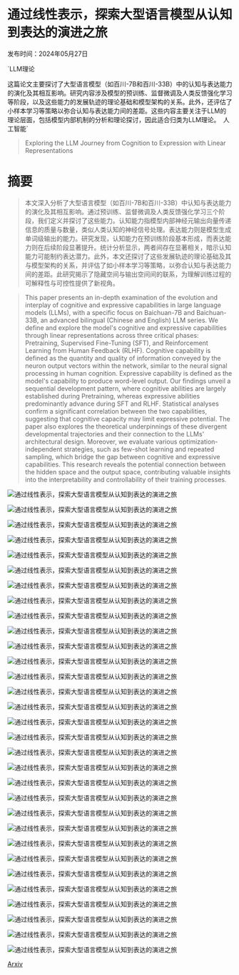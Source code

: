 # 通过线性表示，探索大型语言模型从认知到表达的演进之旅

发布时间：2024年05月27日

`LLM理论

这篇论文主要探讨了大型语言模型（如百川-7B和百川-33B）中的认知与表达能力的演化及其相互影响。研究内容涉及模型的预训练、监督微调及人类反馈强化学习等阶段，以及这些能力的发展轨迹的理论基础和模型架构的关系。此外，还评估了小样本学习等策略以弥合认知与表达能力间的差距。这些内容主要关注于LLM的理论层面，包括模型内部机制的分析和理论探讨，因此适合归类为LLM理论。` `人工智能`

> Exploring the LLM Journey from Cognition to Expression with Linear Representations

# 摘要

> 本文深入分析了大型语言模型（如百川-7B和百川-33B）中认知与表达能力的演化及其相互影响。通过预训练、监督微调及人类反馈强化学习三个阶段，我们定义并探讨了这些能力。认知能力指模型内部神经元输出向量传递信息的质量与数量，类似人类认知的神经信号处理。表达能力则是模型生成单词级输出的能力。研究发现，认知能力在预训练阶段基本形成，而表达能力则在后续阶段显著提升。统计分析显示，两者间存在显著相关，暗示认知能力可能制约表达潜力。此外，本文还探讨了这些发展轨迹的理论基础及其与模型架构的关系，并评估了如小样本学习等策略，以弥合认知与表达能力间的差距。此研究揭示了隐藏空间与输出空间间的联系，为理解训练过程的可解释性与可控性提供了新视角。

> This paper presents an in-depth examination of the evolution and interplay of cognitive and expressive capabilities in large language models (LLMs), with a specific focus on Baichuan-7B and Baichuan-33B, an advanced bilingual (Chinese and English) LLM series. We define and explore the model's cognitive and expressive capabilities through linear representations across three critical phases: Pretraining, Supervised Fine-Tuning (SFT), and Reinforcement Learning from Human Feedback (RLHF). Cognitive capability is defined as the quantity and quality of information conveyed by the neuron output vectors within the network, similar to the neural signal processing in human cognition. Expressive capability is defined as the model's capability to produce word-level output. Our findings unveil a sequential development pattern, where cognitive abilities are largely established during Pretraining, whereas expressive abilities predominantly advance during SFT and RLHF. Statistical analyses confirm a significant correlation between the two capabilities, suggesting that cognitive capacity may limit expressive potential. The paper also explores the theoretical underpinnings of these divergent developmental trajectories and their connection to the LLMs' architectural design. Moreover, we evaluate various optimization-independent strategies, such as few-shot learning and repeated sampling, which bridge the gap between cognitive and expressive capabilities. This research reveals the potential connection between the hidden space and the output space, contributing valuable insights into the interpretability and controllability of their training processes.

![通过线性表示，探索大型语言模型从认知到表达的演进之旅](../../../paper_images/2405.16964/schematic_diagram.png)

![通过线性表示，探索大型语言模型从认知到表达的演进之旅](../../../paper_images/2405.16964/pretrain_pca.png)

![通过线性表示，探索大型语言模型从认知到表达的演进之旅](../../../paper_images/2405.16964/expressive_cognitive_SFT_PPO.png)

![通过线性表示，探索大型语言模型从认知到表达的演进之旅](../../../paper_images/2405.16964/convergence_of_cognition.png)

![通过线性表示，探索大型语言模型从认知到表达的演进之旅](../../../paper_images/2405.16964/umap_visualization_1.png)

![通过线性表示，探索大型语言模型从认知到表达的演进之旅](../../../paper_images/2405.16964/pca_layer_obqa.png)

![通过线性表示，探索大型语言模型从认知到表达的演进之旅](../../../paper_images/2405.16964/new_vocab_linear_change.png)

![通过线性表示，探索大型语言模型从认知到表达的演进之旅](../../../paper_images/2405.16964/baseline_arc_challenge.png)

![通过线性表示，探索大型语言模型从认知到表达的演进之旅](../../../paper_images/2405.16964/baseline_arc_easy.png)

![通过线性表示，探索大型语言模型从认知到表达的演进之旅](../../../paper_images/2405.16964/baseline_arc_challenge.png)

![通过线性表示，探索大型语言模型从认知到表达的演进之旅](../../../paper_images/2405.16964/baseline_csqa.png)

![通过线性表示，探索大型语言模型从认知到表达的演进之旅](../../../paper_images/2405.16964/baseline_obqa.png)

![通过线性表示，探索大型语言模型从认知到表达的演进之旅](../../../paper_images/2405.16964/baseline_race.png)

![通过线性表示，探索大型语言模型从认知到表达的演进之旅](../../../paper_images/2405.16964/pca_layer_arc_easy.png)

![通过线性表示，探索大型语言模型从认知到表达的演进之旅](../../../paper_images/2405.16964/pca_layer_arc_challenge.png)

![通过线性表示，探索大型语言模型从认知到表达的演进之旅](../../../paper_images/2405.16964/pca_layer_csqa.png)

![通过线性表示，探索大型语言模型从认知到表达的演进之旅](../../../paper_images/2405.16964/pca_layer_obqa.png)

![通过线性表示，探索大型语言模型从认知到表达的演进之旅](../../../paper_images/2405.16964/pca_pretrain_7B.png)

![通过线性表示，探索大型语言模型从认知到表达的演进之旅](../../../paper_images/2405.16964/7B_arc_easy.png)

![通过线性表示，探索大型语言模型从认知到表达的演进之旅](../../../paper_images/2405.16964/7B_arc_challenge.png)

![通过线性表示，探索大型语言模型从认知到表达的演进之旅](../../../paper_images/2405.16964/7B_csqa.png)

![通过线性表示，探索大型语言模型从认知到表达的演进之旅](../../../paper_images/2405.16964/7B_obqa.png)

![通过线性表示，探索大型语言模型从认知到表达的演进之旅](../../../paper_images/2405.16964/33B-lm-eval-arc-easy.png)

![通过线性表示，探索大型语言模型从认知到表达的演进之旅](../../../paper_images/2405.16964/33B-lm-eval-arc-challenge.png)

![通过线性表示，探索大型语言模型从认知到表达的演进之旅](../../../paper_images/2405.16964/33B-lm-eval-csqa.png)

![通过线性表示，探索大型语言模型从认知到表达的演进之旅](../../../paper_images/2405.16964/33B-lm-eval-obqa.png)

![通过线性表示，探索大型语言模型从认知到表达的演进之旅](../../../paper_images/2405.16964/7B-lm-eval-arc-easy.png)

![通过线性表示，探索大型语言模型从认知到表达的演进之旅](../../../paper_images/2405.16964/7B-lm-eval-arc-challenge.png)

![通过线性表示，探索大型语言模型从认知到表达的演进之旅](../../../paper_images/2405.16964/7B-lm-eval-race.png)

![通过线性表示，探索大型语言模型从认知到表达的演进之旅](../../../paper_images/2405.16964/7B-lm-eval-obqa.png)

![通过线性表示，探索大型语言模型从认知到表达的演进之旅](../../../paper_images/2405.16964/gap_race.png)

[Arxiv](https://arxiv.org/abs/2405.16964)